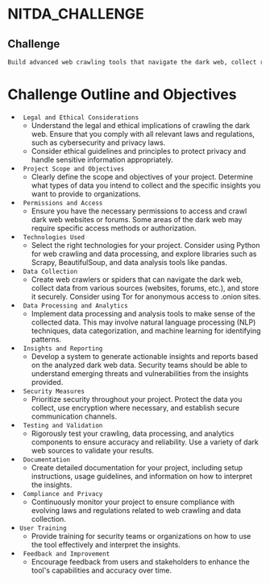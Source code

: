 ﻿# NITDA_CHALLENGE
## Challenge
```bash
Build advanced web crawling tools that navigate the dark web, collect relevant data, and provide organizations with insights into emerging threats and vulnerabilities. This tool should feature an analytics to process and categorize unstructured dark web data, providing actionable insights to security teams
```
 # Challenge Outline and Objectives
- ` Legal and Ethical Considerations`
    - Understand the legal and ethical implications of crawling the dark web. Ensure that you comply with all relevant laws and regulations, such as cybersecurity and privacy laws.
    - Consider ethical guidelines and principles to protect privacy and handle sensitive information appropriately.
- ` Project Scope and Objectives`
    - Clearly define the scope and objectives of your project. Determine what types of data you intend to collect and the specific insights you want to provide to organizations.
- ` Permissions and Access`
    - Ensure you have the necessary permissions to access and crawl dark web websites or forums. Some areas of the dark web may require specific access methods or authorization.
- ` Technologies Used`
    - Select the right technologies for your project. Consider using Python for web crawling and data processing, and explore libraries such as Scrapy, BeautifulSoup, and data analysis tools like pandas.
- ` Data Collection`
    - Create web crawlers or spiders that can navigate the dark web, collect data from various sources (websites, forums, etc.), and store it securely. Consider using Tor for anonymous access to .onion sites.
- ` Data Processing and Analytics`
    - Implement data processing and analysis tools to make sense of the collected data. This may involve natural language processing (NLP) techniques, data categorization, and machine learning for identifying patterns.
- ` Insights and Reporting`
    - Develop a system to generate actionable insights and reports based on the analyzed dark web data. Security teams should be able to understand emerging threats and vulnerabilities from the insights provided.
- ` Security Measures`
    - Prioritize security throughout your project. Protect the data you collect, use encryption where necessary, and establish secure communication channels.
- ` Testing and Validation`
    - Rigorously test your crawling, data processing, and analytics components to ensure accuracy and reliability. Use a variety of dark web sources to validate your results.
- ` Documentation`
    - Create detailed documentation for your project, including setup instructions, usage guidelines, and information on how to interpret the insights.
- ` Compliance and Privacy`
    - Continuously monitor your project to ensure compliance with evolving laws and regulations related to web crawling and data collection.
- ` User Training `
    - Provide training for security teams or organizations on how to use the tool effectively and interpret the insights.
- ` Feedback and Improvement`
    - Encourage feedback from users and stakeholders to enhance the tool's capabilities and accuracy over time.
